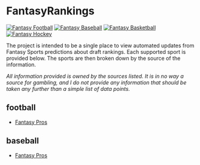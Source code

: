 # FantasyRankings

[![Fantasy Football](https://github.com/barbacbd/FantasyRankings/actions/workflows/python-app.yml/badge.svg)](https://github.com/barbacbd/FantasyRankings/actions/workflows/python-app.yml)
[![Fantasy Baseball](https://github.com/barbacbd/FantasyRankings/actions/workflows/python-app-baseball.yml/badge.svg)](https://github.com/barbacbd/FantasyRankings/actions/workflows/python-app-baseball.yml)
[![Fantasy Basketball](https://github.com/barbacbd/FantasyRankings/actions/workflows/python-app-basketball.yml/badge.svg)](https://github.com/barbacbd/FantasyRankings/actions/workflows/python-app-basketball.yml)
[![Fantasy Hockey](https://github.com/barbacbd/FantasyRankings/actions/workflows/python-app-hockey.yml/badge.svg)](https://github.com/barbacbd/FantasyRankings/actions/workflows/python-app-hockey.yml)

The project is intended to be a single place to view automated updates from Fantasy Sports predictions about
draft rankings. Each supported sport is provided below. The sports are then broken down by the source of the
information.

_All information provided is owned by the sources listed. It is in no way a source for gambling, and I do not
provide any information that should be taken any further than a simple list of data points._




## football

- [Fantasy Pros](./docs/FantasyProsFootballDraft.md)

## baseball

- [Fantasy Pros](./docs/FantasyProsBaseballDraft.md)

